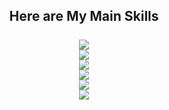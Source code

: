 <h2 align="center">
	Here are My Main Skills<br /><br />
	<a href=""https://skillicons.dev>
		<img src="https://skillicons.dev/icons?i=js,ts,php,py,cs,html,css" /><br />
		<img src="https://skillicons.dev/icons?i=mysql,postgres,mongodb,sass,jquery,bootstrap,git" /><br />
		<img src="https://skillicons.dev/icons?i=react,next,angular,vue,nodejs,express,nest" /><br />
		<img src="https://skillicons.dev/icons?i=laravel,django,electron,flutter,dart,tailwindcss,materialui" /><br />
		<img src="https://skillicons.dev/icons?i=aws,gcp,docker,figma,xd,github,bitbucket" /><br />
		<img src="https://skillicons.dev/icons?i=vscode,visualstudio,unity,androidstudio,idea,webstorm,postman" /><br />
	</a>
</h2>
<!--
**Ualladev/Ualladev** is a ✨ _special_ ✨ repository because its `README.md` (this file) appears on your GitHub profile.

Here are some ideas to get you started:

- 🔭 I’m currently working on ...
- 🌱 I’m currently learning ...
- 👯 I’m looking to collaborate on ...
- 🤔 I’m looking for help with ...
- 💬 Ask me about ...
- 📫 How to reach me: ...
- 😄 Pronouns: ...
- ⚡ Fun fact: ...
-->
